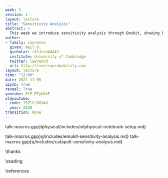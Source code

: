 ```yaml
---
week: 5
session: 1
layout: lecture
title: "Sensitivity Analysis"
abstract: >
  This week we introduce sensitivity analysis through Emukit, showing how Emukit can deliver Sobol indices for understanding how the output of the system is affected by different inputs.
author:
- family: Lawrence
  given: Neil D.
  gscholar: r3SJcvoAAAAJ
  institute: University of Cambridge
  twitter: lawrennd
  url: http://inverseprobability.com
layout: lecture
time: "12:00"
date: 2021-11-05
ipynb: True
reveal: True
youtube: PtE_EFyUkkE
oldyoutube: 
- code: I5ZlCLR89AU
  year: 2020
transition: None
---
```


talk-macros.gpp}lphysical/includes/mlphysical-notebook-setup.md}

talk-macros.gpp}q/includes/emukit-sensitivity-analysis.md}
talk-macros.gpp}q/includes/catapult-sensitivity-analysis.md}

\thanks

\reading

\references
